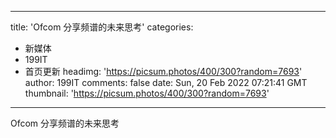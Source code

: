
---
title: 'Ofcom 分享频谱的未来思考'
categories: 
 - 新媒体
 - 199IT
 - 首页更新
headimg: 'https://picsum.photos/400/300?random=7693'
author: 199IT
comments: false
date: Sun, 20 Feb 2022 07:21:41 GMT
thumbnail: 'https://picsum.photos/400/300?random=7693'
---

<div>   
Ofcom 分享频谱的未来思考  
</div>
            